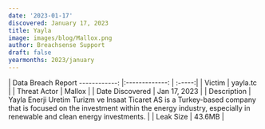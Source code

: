 ```yaml
---
date: '2023-01-17'
discovered: January 17, 2023
title: Yayla
image: images/blog/Mallox.png
author: Breachsense Support
draft: false
yearmonths: 2023/january
---
```



| Data Breach Report
------------:     |:-------------:    | :-----:|
| Victim      | yayla.tc      | 
| Threat Actor      | Mallox      | 
| Date Discovered      | Jan 17, 2023      | 
| Description      | Yayla Enerji Uretim Turizm ve Insaat Ticaret AS is a Turkey-based company that is focused on the investment within the energy industry, especially in renewable and clean energy investments.      | 
| Leak Size      | 43.6MB      | 

